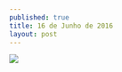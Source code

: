 ```yaml
---
published: true
title: 16 de Junho de 2016
layout: post
---
```

<img src="https://vamosfalardejs.github.io/public/post/Postados/post1.png">